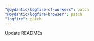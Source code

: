 ```yaml
---
"@pydantic/logfire-cf-workers": patch
"@pydantic/logfire-browser": patch
"logfire": patch
---
```


Update READMEs
